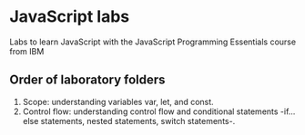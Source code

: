 # JavaScript labs
Labs to learn JavaScript with the JavaScript Programming Essentials course from IBM

## Order of laboratory folders
1. Scope: understanding variables var, let, and const.
2. Control flow: understanding control flow and conditional statements -if…else statements, nested statements, switch statements-.

